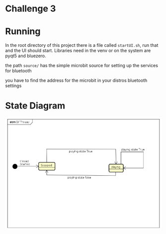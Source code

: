 Challenge 3
===

# Running

In the root directory of this project there is a file called `startUI.sh`, run that and the UI should start. Libraries need in the venv or on the system are pyqt5 and bluezero.

the path `source/` has the simple microbit source for setting up the services for bluetooth

you have to find the address for the microbit in your distros bluetooth settings

# State Diagram

![](Gif%20Thread%20State%20Diagram.png)